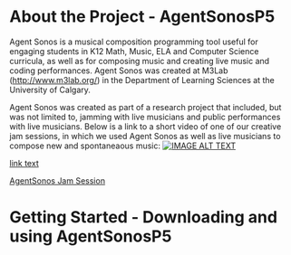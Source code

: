 # About the Project - AgentSonosP5
Agent Sonos is a musical composition programming tool useful for engaging students in K12 Math, Music, ELA and Computer Science curricula, as well as for composing music and creating live music and coding performances. Agent Sonos was created at M3Lab (http://www.m3lab.org/) in the Department of Learning Sciences at the University of Calgary.

Agent Sonos was created as part of a research project that included, but was not limited to, jamming with live musicians and public performances with live musicians. Below is a link to a short video of one of our creative jam sessions, in which we used Agent Sonos as well as live musicians to compose new and spontaneaous music: 
[![IMAGE ALT TEXT](http://imgur.com/6oT85E1)](https://www.youtube.com/watch?v=Xpkpw-VTHs8&feature=youtu.be)

[link text](https://www.youtube.com/watch?v=Xpkpw-VTHs8&feature=youtu.be "AgentSonos Jam Session")

[AgentSonos Jam Session](http://imgur.com/6oT85E1)
# Getting Started - Downloading and using AgentSonosP5
